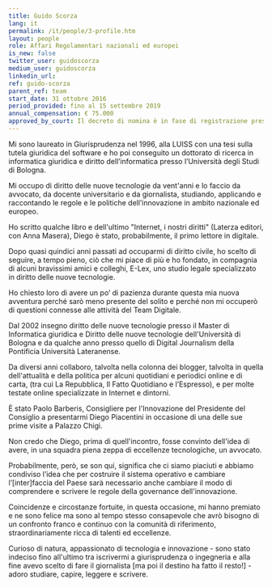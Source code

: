 ```yaml
---
title: Guido Scorza
lang: it
permalink: /it/people/3-profile.htm
layout: people
role: Affari Regolamentari nazionali ed europei
is_new: false
twitter_user: guidoscorza
medium_user: guidoscorza
linkedin_url:
ref: guido-scorza
parent_ref: team
start_date: 31 ottobre 2016
period_provided: fino al 15 settembre 2019
annual_compensation: € 75.000
approved_by_court: Il decreto di nomina è in fase di registrazione presso la Corte dei Conti.
---
```

Mi sono laureato in Giurisprudenza nel 1996, alla LUISS con una tesi sulla tutela giuridica del software e ho poi conseguito un dottorato di ricerca in informatica giuridica e diritto dell’informatica presso l’Università degli Studi di Bologna.

Mi occupo di diritto delle nuove tecnologie da vent'anni e lo faccio da avvocato, da docente universitario e da giornalista, studiando, applicando e raccontando le regole e le politiche dell’innovazione in ambito nazionale ed europeo.

Ho scritto qualche libro e dell'ultimo "Internet, i nostri diritti" (Laterza editori, con Anna Masera), Diego è stato, probabilmente, il primo lettore in digitale.

Dopo quasi quindici anni passati ad occuparmi di diritto civile, ho scelto di seguire, a tempo pieno, ciò che mi piace di più e ho fondato, in compagnia di alcuni bravissimi amici e colleghi, E-Lex, uno studio legale specializzato in diritto delle nuove tecnologie.

Ho chiesto loro di avere un po’ di pazienza durante questa mia nuova avventura perché sarò meno presente del solito e perché non mi occuperò di questioni connesse alle attività del Team Digitale.  

Dal 2002 insegno diritto delle nuove tecnologie presso il Master di Informatica giuridica e Diritto delle nuove tecnologie dell'Università di Bologna e da qualche anno presso quello di Digital Journalism della Pontificia Università Lateranense.

Da diversi anni collaboro, talvolta nella colonna dei blogger, talvolta in quella dell'attualità e della politica per alcuni quotidiani e periodici online e di carta, (tra cui La Repubblica, Il Fatto Quotidiano e l’Espresso), e per molte testate online specializzate in Internet e dintorni.

È stato Paolo Barberis, Consigliere per l'Innovazione del Presidente del Consiglio a presentarmi Diego Piacentini in occasione di una delle sue prime visite a Palazzo Chigi.

Non credo che Diego, prima di quell'incontro, fosse convinto dell'idea di avere, in una squadra piena zeppa di eccellenze tecnologiche, un avvocato.

Probabilmente, però, se son qui, significa che ci siamo piaciuti e abbiamo condiviso l’idea che per costruire il sistema operativo e cambiare l’[inter]faccia del Paese sarà necessario anche cambiare il modo di comprendere e scrivere le regole della governance dell'innovazione.

Coincidenze e circostanze fortuite, in questa occasione, mi hanno premiato e ne sono felice ma sono al tempo stesso consapevole che avrò bisogno di un confronto franco e continuo con la comunità di riferimento, straordinariamente ricca di talenti ed eccellenze.

Curioso di natura, appassionato di tecnologia e innovazione - sono stato indeciso fino all'ultimo tra iscrivermi a giurisprudenza o ingegneria e alla fine avevo scelto di fare il giornalista [ma poi il destino ha fatto il resto!] - adoro studiare, capire, leggere e scrivere.

